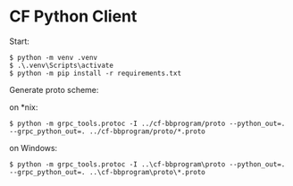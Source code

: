 # CF Python Client

Start:

```
$ python -m venv .venv
$ .\.venv\Scripts\activate
$ python -m pip install -r requirements.txt
```

Generate proto scheme:

on *nix:

```
$ python -m grpc_tools.protoc -I ../cf-bbprogram/proto --python_out=. --grpc_python_out=. ../cf-bbprogram/proto/*.proto
```

on Windows:

```
$ python -m grpc_tools.protoc -I ..\cf-bbprogram\proto --python_out=. --grpc_python_out=. ..\cf-bbprogram\proto\*.proto
```
